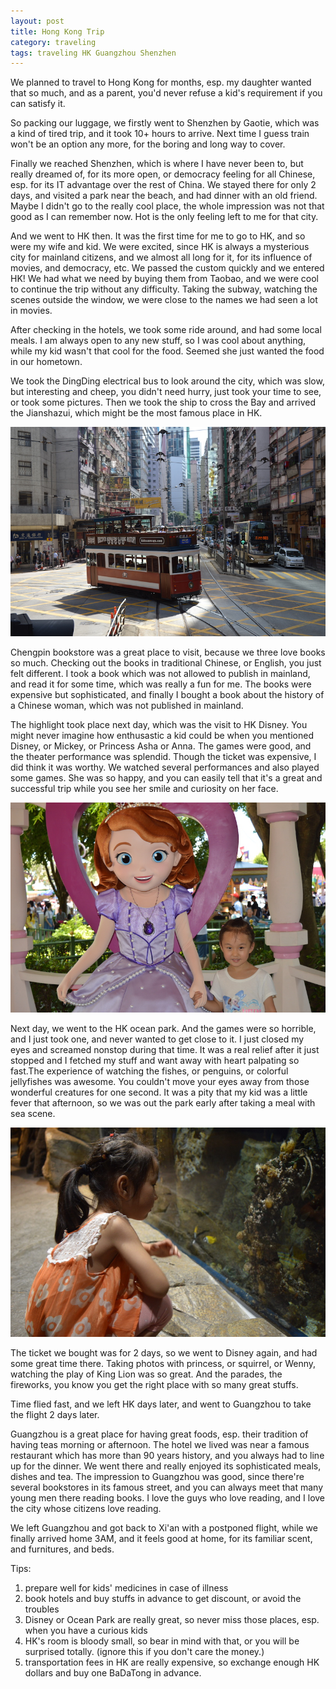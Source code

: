 ```yaml
---
layout: post
title: Hong Kong Trip
category: traveling
tags: traveling HK Guangzhou Shenzhen
---
```


We planned to travel to Hong Kong for months, esp. my daughter wanted that so much, and as a parent, you'd never refuse a kid's requirement if you can satisfy it. 

So packing our luggage, we firstly went to Shenzhen by Gaotie, which was a kind of tired trip, and it took 10+ hours to arrive. Next time I guess train won't be an option any more, for the boring and long way to cover.

Finally we reached Shenzhen, which is where I have never been to, but really dreamed of, for its more open, or democracy feeling for all Chinese, esp. for its IT advantage over the rest of China. We stayed there for only 2 days, and visited a park near the beach, and had dinner with an old friend. Maybe I didn't go to the really cool place, the whole impression was not that good as I can remember now. Hot is the only feeling left to me for that city.

And we went to HK then. It was the first time for me to go to HK, and so were my wife and kid. We were excited, since HK is always a mysterious city for mainland citizens, and we almost all long for it, for its influence of movies, and democracy, etc. We passed the custom quickly and we entered HK! We had what we need by buying them from Taobao, and we were cool to continue the trip without any difficulty. Taking the subway, watching the scenes outside the window, we were close to the names we had seen a lot in movies.

After checking in the hotels, we took some ride around, and had some local meals. I am always open to any new stuff, so I was cool about anything, while my kid wasn't that cool for the food. Seemed she just wanted the food in our hometown.

We took the DingDing electrical bus to look around the city, which was slow, but interesting and cheep, you didn't need hurry, just took your time to see, or took some pictures. Then we took the ship to cross the Bay and arrived the Jianshazui, which might be the most famous place in HK.

![Dingding](/assets/images/hk1.jpg)

Chengpin bookstore was a great place to visit, because we three love books so much. Checking out the books in traditional Chinese, or English, you just felt different. I took a book which was not allowed to publish in mainland, and read it for some time, which was really a fun for me. The books were expensive but sophisticated, and finally I bought a book about the history of a Chinese woman, which was not published in mainland.

The highlight took place next day, which was the visit to HK Disney. You might never imagine how enthusastic a kid could be when you mentioned Disney, or Mickey, or Princess Asha or Anna. The games were good, and the theater performance was splendid. Though the ticket was expensive, I did think it was worthy. We watched several performances and also played some games. She was so happy, and you can easily tell that it's a great and successful trip while you see her smile and curiosity on her face. 

![disney](/assets/images/hk3.jpg)

Next day, we went to the HK ocean park. And the games were so horrible, and I just took one, and never wanted to get close to it. I just closed my eyes and screamed nonstop during that time. It was a real relief after it just stopped and I fetched my stuff and want away with heart palpating so fast.The experience of watching the fishes, or penguins, or colorful jellyfishes was awesome. You couldn't move your eyes away from those wonderful creatures for one second. It was a pity that my kid was a little fever that afternoon, so we was out the park early after taking a meal with sea scene.

![ocean](/assets/images/hk2.jpg)

The ticket we bought was for 2 days, so we went to Disney again, and had some great time there. Taking photos with princess, or squirrel, or Wenny, watching the play of King Lion was so great. And the parades, the fireworks, you know you get the right place with so many great stuffs.


Time flied fast, and we left HK days later, and went to Guangzhou to take the flight 2 days later. 

Guangzhou is a great place for having great foods, esp. their tradition of having teas morning or afternoon. The hotel we lived was near a famous restaurant which has more than 90 years history, and you always had to line up for the dinner. We went there and really enjoyed its sophisticated meals, dishes and tea. The impression to Guangzhou was good, since there're several bookstores in its famous street, and you can always meet that many young men there reading books. I love the guys who love reading, and I love the city whose citizens love reading.

We left Guangzhou and got back to Xi'an with a postponed flight, while we finally arrived home 3AM, and it feels good at home, for its familiar scent, and furnitures, and beds.


Tips:

1. prepare well for kids' medicines in case of illness
2. book hotels and buy stuffs in advance to get discount, or avoid the troubles
3. Disney or Ocean Park are really great, so never miss those places, esp. when you have a curious kids
4. HK's room is bloody small, so bear in mind with that, or you will be surprised totally. (ignore this if you don't care the money.)
5. transportation fees in HK are really expensive, so exchange enough HK dollars and buy one BaDaTong in advance.

